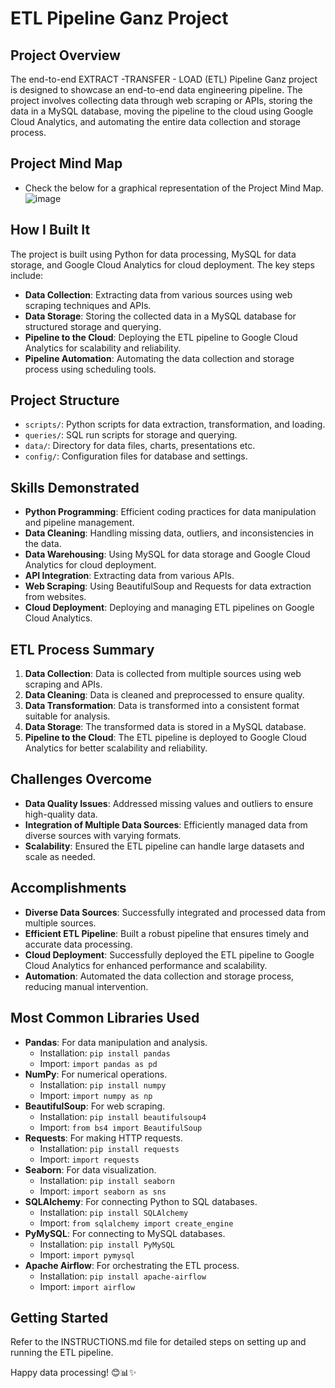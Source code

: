# ETL Pipeline Ganz Project

## Project Overview
The end-to-end EXTRACT -TRANSFER - LOAD (ETL) Pipeline Ganz project is designed to showcase an end-to-end data engineering pipeline. The project involves collecting data through web scraping or APIs, storing the data in a MySQL database, moving the pipeline to the cloud using Google Cloud Analytics, and automating the entire data collection and storage process.

## Project Mind Map
- Check the below for a graphical representation of the Project Mind Map.
![image](https://github.com/user-attachments/assets/1fc3f4fc-4f6d-47cc-a894-d5ff5b098003)

## How I Built It
The project is built using Python for data processing, MySQL for data storage, and Google Cloud Analytics for cloud deployment. The key steps include:
- **Data Collection**: Extracting data from various sources using web scraping techniques and APIs.
- **Data Storage**: Storing the collected data in a MySQL database for structured storage and querying.
- **Pipeline to the Cloud**: Deploying the ETL pipeline to Google Cloud Analytics for scalability and reliability.
- **Pipeline Automation**: Automating the data collection and storage process using scheduling tools.

## Project Structure
- `scripts/`: Python scripts for data extraction, transformation, and loading.
- `queries/`: SQL run scripts for storage and querying.
- `data/`: Directory for data files, charts, presentations etc.
- `config/`: Configuration files for database and settings.

## Skills Demonstrated
- **Python Programming**: Efficient coding practices for data manipulation and pipeline management.
- **Data Cleaning**: Handling missing data, outliers, and inconsistencies in the data.
- **Data Warehousing**: Using MySQL for data storage and Google Cloud Analytics for cloud deployment.
- **API Integration**: Extracting data from various APIs.
- **Web Scraping**: Using BeautifulSoup and Requests for data extraction from websites.
- **Cloud Deployment**: Deploying and managing ETL pipelines on Google Cloud Analytics.

## ETL Process Summary
1. **Data Collection**: Data is collected from multiple sources using web scraping and APIs.
2. **Data Cleaning**: Data is cleaned and preprocessed to ensure quality.
3. **Data Transformation**: Data is transformed into a consistent format suitable for analysis.
4. **Data Storage**: The transformed data is stored in a MySQL database.
5. **Pipeline to the Cloud**: The ETL pipeline is deployed to Google Cloud Analytics for better scalability and reliability.

## Challenges Overcome
- **Data Quality Issues**: Addressed missing values and outliers to ensure high-quality data.
- **Integration of Multiple Data Sources**: Efficiently managed data from diverse sources with varying formats.
- **Scalability**: Ensured the ETL pipeline can handle large datasets and scale as needed.

## Accomplishments
- **Diverse Data Sources**: Successfully integrated and processed data from multiple sources.
- **Efficient ETL Pipeline**: Built a robust pipeline that ensures timely and accurate data processing.
- **Cloud Deployment**: Successfully deployed the ETL pipeline to Google Cloud Analytics for enhanced performance and scalability.
- **Automation**: Automated the data collection and storage process, reducing manual intervention.

## Most Common Libraries Used
- **Pandas**: For data manipulation and analysis.
  - Installation: `pip install pandas`
  - Import: `import pandas as pd`
- **NumPy**: For numerical operations.
  - Installation: `pip install numpy`
  - Import: `import numpy as np`
- **BeautifulSoup**: For web scraping.
  - Installation: `pip install beautifulsoup4`
  - Import: `from bs4 import BeautifulSoup`
- **Requests**: For making HTTP requests.
  - Installation: `pip install requests`
  - Import: `import requests`
- **Seaborn**: For data visualization.
  - Installation: `pip install seaborn`
  - Import: `import seaborn as sns`
- **SQLAlchemy**: For connecting Python to SQL databases.
  - Installation: `pip install SQLAlchemy`
  - Import: `from sqlalchemy import create_engine`
- **PyMySQL**: For connecting to MySQL databases.
  - Installation: `pip install PyMySQL`
  - Import: `import pymysql`
- **Apache Airflow**: For orchestrating the ETL process.
  - Installation: `pip install apache-airflow`
  - Import: `import airflow`

## Getting Started
Refer to the INSTRUCTIONS.md file for detailed steps on setting up and running the ETL pipeline.

Happy data processing! 😊📊✨
